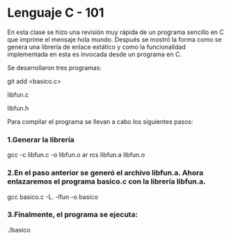 # Lenguaje C - 101
En esta clase se hizo una revisión muy rápida de un programa sencillo en C que imprime el mensaje hola mundo. Después se mostró la forma como se genera una librería de enlace estático y como la funcionalidad implementada en esta es invocada desde un programa en C.

Se desarrollaron tres programas:

git add <basico.c>

libfun.c 

libfun.h

Para compilar el programa se llevan a cabo los siguientes pasos:

### 1.Generar la librería

  gcc -c libfun.c -o libfun.o
  ar rcs libfun.a libfun.o
  
### 2.En el paso anterior se generó el archivo libfun.a. Ahora enlazaremos el programa basico.c con la librería libfun.a.

  gcc basico.c -L. -lfun -o basico
  
### 3.Finalmente, el programa se ejecuta:

  ./basico

